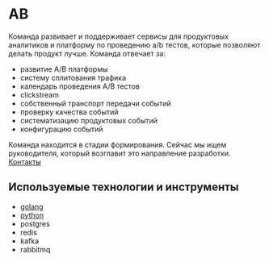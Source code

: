# AB

Команда развивает и поддерживает сервисы для продуктовых аналитиков и платформу по проведению a/b тестов, которые позволяют делать продукт лучше. Команда отвечает за:

* развитие A/B платформы
* систему сплитования трафика
* календарь проведения A/B тестов
* clickstream
* собственный транспорт передачи событий
* проверку качества событий
* систематизацию продуктовых событий
* конфигурацию событий

Команда находится в стадии формирования. Сейчас мы ищем руководителя, который возглавит это направление разработки. [Контакты](../contacts.md)

## Используемые технологии и инструменты

* [golang](../tech/golang.md)
* [python](../tech/python.md)
* postgres
* redis
* kafka
* rabbitmq
